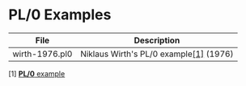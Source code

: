 # PL/0 Examples 
|File          |Description                                 |
|--------------|--------------------------------------------|
|wirth-1976.pl0|Niklaus Wirth's PL/0 example[[1]](#1) (1976)|

<a id="1">[1]</a>
[**PL/0** example](https://github.com/classic-tools/PL-0/blob/main/PL0-1976/Book/wirth1976.md)
